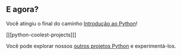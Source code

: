 ## E agora?

Você atingiu o final do caminho [Introdução ao Python](https://projects.raspberrypi.org/en/pathways/python-intro)!

[[[python-coolest-projects]]]

Você pode explorar nossos [outros projetos Python](https://projects.raspberrypi.org/en/projects?software%5B%5D=python) e experimentá-los.
